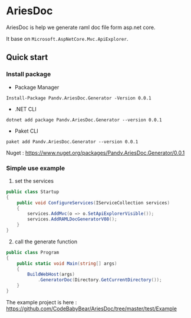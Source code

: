 # AriesDoc

AriesDoc is help we generate raml doc file form asp.net core.

It base on ```Microsoft.AspNetCore.Mvc.ApiExplorer```.


## Quick start

### Install package

* Package Manager

```
Install-Package Pandv.AriesDoc.Generator -Version 0.0.1
```
* .NET CLI

```
dotnet add package Pandv.AriesDoc.Generator --version 0.0.1
```
* Paket CLI

```
paket add Pandv.AriesDoc.Generator --version 0.0.1
```

Nuget : https://www.nuget.org/packages/Pandv.AriesDoc.Generator/0.0.1

### Simple use example

1. set the services

``` csharp
public class Startup
{
    public void ConfigureServices(IServiceCollection services)
    {
        services.AddMvc(o => o.SetApiExplorerVisible());
        services.AddRAMLDocGeneratorV08();
    }
}
```

2. call the generate function

``` csharp
public class Program
{
    public static void Main(string[] args)
    {
        BuildWebHost(args)
            .GeneratorDoc(Directory.GetCurrentDirectory());
    }
}
```

The example project is here : https://github.com/CodeBabyBear/AriesDoc/tree/master/test/Example

